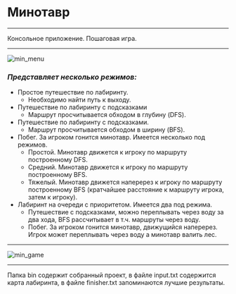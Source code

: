 # **Минотавр**
*************
Консольное приложение. Пошаговая игра.
*********
![min_menu](https://2.downloader.disk.yandex.ru/disk/6da17710947f8637628bf5af546e85de7def1019421c38e3c51af894c5d8b6f2/59b54741/e4yAmOpUdHfB_SQ08sGywY1f500DDupBLri9aRRz1C8wUyXH2JlGFFAde88bVK1nzkwTxuCRydUQl0gbvLuJSw%3D%3D?uid=227757636&filename=min_menu.jpg&disposition=inline&hash=&limit=0&content_type=image%2Fjpeg&fsize=47309&hid=9251aa8dd2e977b558b3bc96a75ab84c&media_type=image&tknv=v2&etag=a030497dd912b2898f0c6b14f2ff9608)

### ***Представляет несколько режимов:***

+ Простое путешествие по лабиринту.
	+ Необходимо найти путь к выходу.
+ Путешествие по лабиринту с подсказками
	+ Маршрут просчитывается обходом в глубину (DFS).
+ Путешествие по лабиринту с подсказками.
	+ Маршрут просчитывается обходом в ширину (BFS).
+ Побег. За игроком гонится минотавр. Имеется несколько под режимов.
	+ Простой. Минотавр движется к игроку по маршруту построенному DFS.
	+ Средний. Минотавр движется к игроку по маршруту построенному BFS.
	+ Тяжелый. Минотавр движется наперерез к игроку по маршруту построенному BFS (кратчайшее расстояние к маршруту игрока, затем к игроку).
+ Лабиринт на очереди с приоритетом. Имеется два под режима. 
	+ Путешествие с подсказками, можно переплывать через воду за два хода, BFS рассчитывает в т.ч. маршруты через воду.
	+ Побег. За игроком гонится минотавр, движущийся наперерез. Игрок может переплывать через воду а минотавр валить лес. 
**********

![min_game](https://4.downloader.disk.yandex.ru/disk/d4c313f523aace01644a3bd778c4e05b61911b8f7915fad9ed7156a30af47850/59b5476c/e4yAmOpUdHfB_SQ08sGywTbYnVMf4l2d1Tf5uW56RDOBH4kUke6byCqy8NvK0_ocb7WalqRsoKSqO0gfjXXACQ%3D%3D?uid=227757636&filename=min_game.jpg&disposition=inline&hash=&limit=0&content_type=image%2Fjpeg&fsize=34752&hid=c755c174692666a7831d80771ff6cc2e&media_type=image&tknv=v2&etag=5262a263261295dce7e2728636f01576)
*********

Папка bin содержит собранный проект, в файле input.txt содержится карта лабиринта, в файле finisher.txt запоминаются лучшие результаты.
